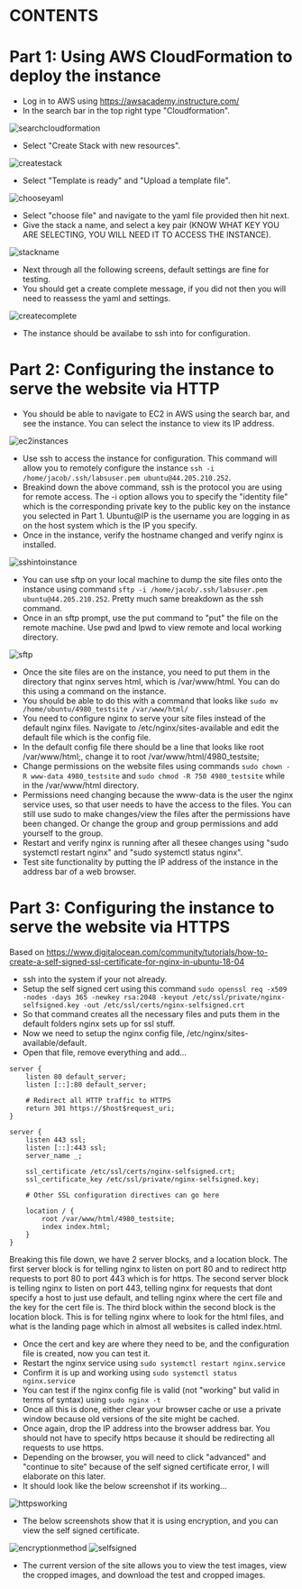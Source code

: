 # CONTENTS

# Part 1: Using AWS CloudFormation to deploy the instance
- Log in to AWS using https://awsacademy.instructure.com/
- In the search bar in the top right type "Cloudformation".

![searchcloudformation](https://github.com/thornburyjac/4980PrototypeSite/assets/111811243/f6d9da75-7947-4dd2-81ea-7a08080374f5)

- Select "Create Stack with new resources".

![createstack](https://github.com/thornburyjac/4980PrototypeSite/assets/111811243/8054e1cf-9d99-4b32-ba36-c6cfd9e4b630)

- Select "Template is ready" and "Upload a template file".

![chooseyaml](https://github.com/thornburyjac/4980PrototypeSite/assets/111811243/8c98c69c-03c2-41e7-8e31-9ea1eadf92c4)

- Select "choose file" and navigate to the yaml file provided then hit next.
- Give the stack a name, and select a key pair (KNOW WHAT KEY YOU ARE SELECTING, YOU WILL NEED IT TO ACCESS THE INSTANCE).

![stackname](https://github.com/thornburyjac/4980PrototypeSite/assets/111811243/c9fbc3b2-9001-4369-9cdd-10656019300d)

- Next through all the following screens, default settings are fine for testing.
- You should get a create complete message, if you did not then you will need to reassess the yaml and settings.

![createcomplete](https://github.com/thornburyjac/4980PrototypeSite/assets/111811243/f7e2e386-8b30-4a8c-a6b3-15b97ebd093a)

- The instance should be availabe to ssh into for configuration.

# Part 2: Configuring the instance to serve the website via HTTP
- You should be able to navigate to EC2 in AWS using the search bar, and see the instance. You can select the instance to view its IP address.

![ec2instances](https://github.com/thornburyjac/4980PrototypeSite/assets/111811243/db6bb591-38d7-4892-bb9a-aeffaa95e95a)

- Use ssh to access the instance for configuration. This command will allow you to remotely configure the instance `ssh -i /home/jacob/.ssh/labsuser.pem ubuntu@44.205.210.252`.
- Breakind down the above command, ssh is the protocol you are using for remote access. The -i option allows you to specify the "identity file" which is the corresponding private key to the public key on the instance you selected in Part 1. Ubuntu@IP is the username you are logging in as on the host system which is the IP you specify.
- Once in the instance, verify the hostname changed and verify nginx is installed.

![sshintoinstance](https://github.com/thornburyjac/4980PrototypeSite/assets/111811243/40811991-4b41-4c4c-80c0-ed1c3f373278)

- You can use sftp on your local machine to dump the site files onto the instance using command `sftp -i /home/jacob/.ssh/labsuser.pem ubuntu@44.205.210.252`. Pretty much same breakdown as the ssh command.
- Once in an sftp prompt, use the put <filename> command to "put" the file on the remote machine. Use pwd and lpwd to view remote and local working directory.

![sftp](https://github.com/thornburyjac/4980PrototypeSite/assets/111811243/98e0c320-426a-4082-b3dc-6b9938924ede)

- Once the site files are on the instance, you need to put them in the directory that nginx serves html, which is /var/www/html. You can do this using a command on the instance.
- You should be able to do this with a command that looks like `sudo mv /home/ubuntu/4980_testsite /var/www/html/`
- You need to configure nginx to serve your site files instead of the default nginx files. Navigate to /etc/nginx/sites-available and edit the default file which is the config file.
- In the default config file there should be a line that looks like root /var/www/html;, change it to root /var/www/html/4980_testsite;
- Change permissions on the website files using commands `sudo chown -R www-data 4980_testsite` and `sudo chmod -R 750 4980_testsite` while in the /var/www/html directory.
- Permissions need changing because the www-data is the user the nginx service uses, so that user needs to have the access to the files. You can still use sudo to make changes/view the files after the permissions have been changed. Or change the group and group permissions and add yourself to the group.
- Restart and verify nginx is running after all thesee changes using "sudo systemctl restart nginx" and "sudo systemctl status nginx".
- Test site functionality by putting the IP address of the instance in the address bar of a web browser.

# Part 3: Configuring the instance to serve the website via HTTPS

Based on https://www.digitalocean.com/community/tutorials/how-to-create-a-self-signed-ssl-certificate-for-nginx-in-ubuntu-18-04

- ssh into the system if your not already.
- Setup the self signed cert using this command `sudo openssl req -x509 -nodes -days 365 -newkey rsa:2048 -keyout /etc/ssl/private/nginx-selfsigned.key -out /etc/ssl/certs/nginx-selfsigned.crt`
- So that command creates all the necessary files and puts them in the default folders nginx sets up for ssl stuff.
- Now we need to setup the nginx config file, /etc/nginx/sites-available/default.
- Open that file, remove everything and add...

```text
server {
    listen 80 default_server;
    listen [::]:80 default_server;

    # Redirect all HTTP traffic to HTTPS
    return 301 https://$host$request_uri;
}

server {
    listen 443 ssl;
    listen [::]:443 ssl;
    server_name _;

    ssl_certificate /etc/ssl/certs/nginx-selfsigned.crt;
    ssl_certificate_key /etc/ssl/private/nginx-selfsigned.key;

    # Other SSL configuration directives can go here

    location / {
        root /var/www/html/4980_testsite;
        index index.html;
    }
}
```
Breaking this file down, we have 2 server blocks, and a location block. The first server block is for telling nginx to listen on port 80 and to redirect http requests to port 80 to port 443 which is for https. The second server block is telling nginx to listen on port 443, telling nginx for requests that dont specify a host to just use default, and telling nginx where the cert file and the key for the cert file is. The third block within the second block is the location block. This is for telling nginx where to look for the html files, and what is the landing page which in almost all websites is called index.html.

- Once the cert and key are where they need to be, and the configuration file is created, now you can test it.
- Restart the nginx service using `sudo systemctl restart nginx.service`
- Confirm it is up and working using `sudo systemctl status nginx.service`
- You can test if the nginx config file is valid (not "working" but valid in terms of syntax) using `sudo nginx -t`
- Once all this is done, either clear your browser cache or use a private window because old versions of the site might be cached.
- Once again, drop the IP address into the browser address bar. You should not have to specify https because it should be redirecting all requests to use https.
- Depending on the browser, you will need to click "advanced" and "continue to site" because of the self signed certificate error, I will elaborate on this later.
- It should look like the below screenshot if its working...

![httpsworking](https://github.com/thornburyjac/4980PrototypeSite/assets/111811243/7dc52b3e-8e8f-4e75-adb3-9cd2757d3502)

- The below screenshots show that it is using encryption, and you can view the self signed certificate.

![encryptionmethod](https://github.com/thornburyjac/4980PrototypeSite/assets/111811243/6067b28e-6d31-48ad-abca-91f094371869)
![selfsigned](https://github.com/thornburyjac/4980PrototypeSite/assets/111811243/2929ae6e-ebf4-475a-9e26-19609fdbb2b5)

- The current version of the site allows you to view the test images, view the cropped images, and download the test and cropped images.
